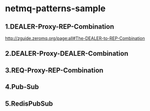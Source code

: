 # netmq-patterns-sample

## 1.DEALER-Proxy-REP-Combination

http://zguide.zeromq.org/page:all#The-DEALER-to-REP-Combination

## 2.DEALER-Proxy-DEALER-Combination

## 3.REQ-Proxy-REP-Combination

## 4.Pub-Sub

## 5.RedisPubSub